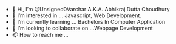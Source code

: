 - 👋 Hi, I’m @Unsigned0Varchar A.K.A. Abhikraj Dutta Choudhury  
- 👀 I’m interested in ... Javascript, Web Development.
- 🌱 I’m currently learning ... Bachelors In Computer Application
- 💞️ I’m looking to collaborate on ...Webpage Development
- 📫 How to reach me ...

<!---
Unsigned0Varchar/Unsigned0Varchar is a ✨ special ✨ repository because its `README.md` (this file) appears on your GitHub profile.
You can click the Preview link to take a look at your changes.
--->

